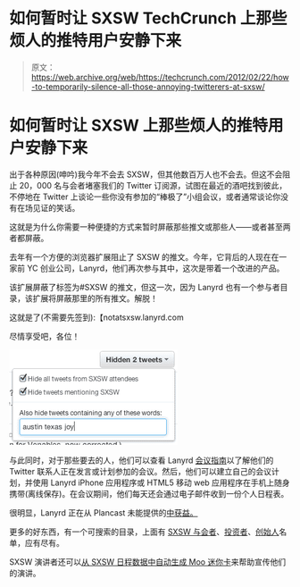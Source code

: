 # 如何暂时让 SXSW TechCrunch 上那些烦人的推特用户安静下来

> 原文：<https://web.archive.org/web/https://techcrunch.com/2012/02/22/how-to-temporarily-silence-all-those-annoying-twitterers-at-sxsw/>

# 如何暂时让 SXSW 上那些烦人的推特用户安静下来

出于各种原因(呻吟)我今年不会去 SXSW，但其他数百万人也不会去。但这不会阻止 20，000 名与会者堵塞我们的 Twitter 订阅源，试图在最近的酒吧找到彼此，不停地在 Twitter 上谈论一些你没有参加的“棒极了”小组会议，或者通常谈论你没有在场见证的笑话。

这就是为什么你需要一种便捷的方式来暂时屏蔽那些推文或那些人——或者甚至两者都屏蔽。

去年有一个方便的浏览器扩展阻止了 SXSW 的推文。今年，它背后的人现在在一家前 YC 创业公司，Lanyrd，他们再次参与其中，这次是带着一个改进的产品。

该扩展屏蔽了标签为#SXSW 的推文，但这一次，因为 Lanyrd 也有一个参与者目录，该扩展将屏蔽那里的所有推文。解脱！

这就是了(不需要先签到):【notatsxsw.lanyrd.com

尽情享受吧，各位！

[![](img/5b22566e949268fdfa057a5bdcbced48.png "notatsxsw3")](https://web.archive.org/web/20230122032204/https://techcrunch.com/wp-content/uploads/2012/02/notatsxsw3.png)

与此同时，对于那些要去的人，他们可以查看 Lanyrd [会议指南](https://web.archive.org/web/20230122032204/http://sxsw.lanyrd.com/)以了解他们的 Twitter 联系人正在发言或计划参加的会议。然后，他们可以建立自己的会议计划，并使用 Lanyrd iPhone 应用程序或 HTML5 移动 web 应用程序在手机上随身携带(离线保存)。在会议期间，他们每天还会通过电子邮件收到一份个人日程表。

很明显，Lanyrd 正在从 Plancast 未能提供的[中获益。](https://web.archive.org/web/20230122032204/https://techcrunch.com/2012/01/22/post-mortem-for-plancast/)

更多的好东西，有一个可搜索的目录，上面有 [SXSW 与会者](https://web.archive.org/web/20230122032204/http://sxsw.lanyrd.com/-/attendees)、[投资者](https://web.archive.org/web/20230122032204/http://sxsw.lanyrd.com/-/attendees?q=investor)、[创始人](https://web.archive.org/web/20230122032204/http://sxsw.lanyrd.com/-/attendees?q=founder)名单，应有尽有。

SXSW 演讲者还可以[从 SXSW 日程数据中自动生成 Moo 迷你卡](https://web.archive.org/web/20230122032204/http://lanyrd.com/blog/2012/minicards/)来帮助宣传他们的演讲。